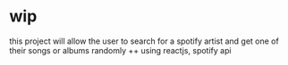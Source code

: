 # wip
this project will allow the user to search for a spotify artist and get one of their songs or albums randomly
++ using reactjs, spotify api
